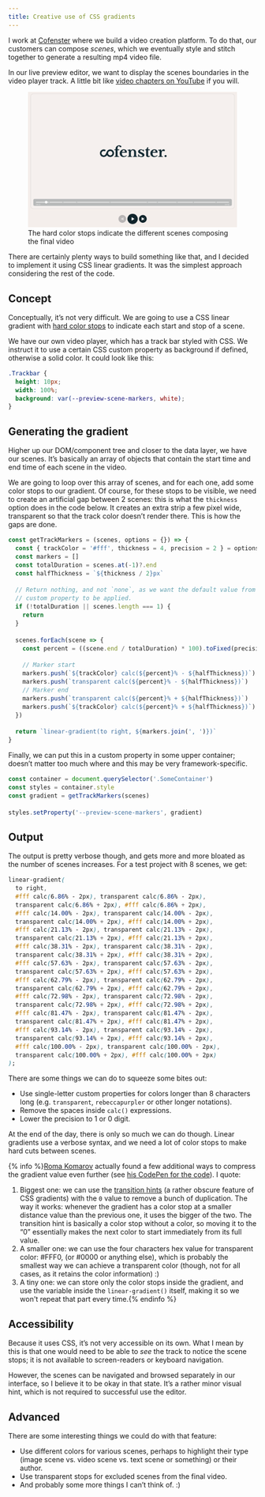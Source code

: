 ```yaml
---
title: Creative use of CSS gradients
---
```


I work at [Cofenster](https://cofenster.com) where we build a video creation platform. To do that, our customers can compose _scenes_, which we eventually style and stitch together to generate a resulting mp4 video file.

In our live preview editor, we want to display the scenes boundaries in the video player track. A little bit like [video chapters on YouTube](https://support.google.com/youtube/answer/9884579?hl=en) if you will.

<figure class="figure">
<img src="/assets/images/creative-use-of-css-gradients/video-scenes-markers.png" alt="Screenshot of the Cofenster customer player featuring the scene division of the player track" />
<figcaption>The hard color stops indicate the different scenes composing the final video</figcaption>
</figure>

There are certainly plenty ways to build something like that, and I decided to implement it using CSS linear gradients. It was the simplest approach considering the rest of the code.

## Concept

Conceptually, it’s not very difficult. We are going to use a CSS linear gradient with [hard color stops](https://css-tricks.com/books/greatest-css-tricks/hard-stop-gradients/) to indicate each start and stop of a scene.

We have our own video player, which has a track bar styled with CSS. We instruct it to use a certain CSS custom property as background if defined, otherwise a solid color. It could look like this:

```css
.Trackbar {
  height: 10px;
  width: 100%;
  background: var(--preview-scene-markers, white);
}
```

## Generating the gradient

Higher up our DOM/component tree and closer to the data layer, we have our scenes. It’s basically an array of objects that contain the start time and end time of each scene in the video.

We are going to loop over this array of scenes, and for each one, add some color stops to our gradient. Of course, for these stops to be visible, we need to create an artificial gap between 2 scenes: this is what the `thickness` option does in the code below. It creates an extra strip a few pixel wide, transparent so that the track color doesn’t render there. This is how the gaps are done.

```js
const getTrackMarkers = (scenes, options = {}) => {
  const { trackColor = '#fff', thickness = 4, precision = 2 } = options
  const markers = []
  const totalDuration = scenes.at(-1)?.end
  const halfThickness = `${thickness / 2}px`

  // Return nothing, and not `none`, as we want the default value from the CSS
  // custom property to be applied.
  if (!totalDuration || scenes.length === 1) {
    return
  }

  scenes.forEach(scene => {
    const percent = ((scene.end / totalDuration) * 100).toFixed(precision)

    // Marker start
    markers.push(`${trackColor} calc(${percent}% - ${halfThickness})`)
    markers.push(`transparent calc(${percent}% - ${halfThickness})`)
    // Marker end
    markers.push(`transparent calc(${percent}% + ${halfThickness})`)
    markers.push(`${trackColor} calc(${percent}% + ${halfThickness})`)
  })

  return `linear-gradient(to right, ${markers.join(', ')})`
}
```

Finally, we can put this in a custom property in some upper container; doesn’t matter too much where and this may be very framework-specific.

```js
const container = document.querySelector('.SomeContainer')
const styles = container.style
const gradient = getTrackMarkers(scenes)

styles.setProperty('--preview-scene-markers', gradient)
```

## Output

The output is pretty verbose though, and gets more and more bloated as the number of scenes increases. For a test project with 8 scenes, we get:

```css
linear-gradient(
  to right,
  #fff calc(6.86% - 2px), transparent calc(6.86% - 2px),
  transparent calc(6.86% + 2px), #fff calc(6.86% + 2px),
  #fff calc(14.00% - 2px), transparent calc(14.00% - 2px),
  transparent calc(14.00% + 2px), #fff calc(14.00% + 2px),
  #fff calc(21.13% - 2px), transparent calc(21.13% - 2px),
  transparent calc(21.13% + 2px), #fff calc(21.13% + 2px),
  #fff calc(38.31% - 2px), transparent calc(38.31% - 2px),
  transparent calc(38.31% + 2px), #fff calc(38.31% + 2px),
  #fff calc(57.63% - 2px), transparent calc(57.63% - 2px),
  transparent calc(57.63% + 2px), #fff calc(57.63% + 2px),
  #fff calc(62.79% - 2px), transparent calc(62.79% - 2px),
  transparent calc(62.79% + 2px), #fff calc(62.79% + 2px),
  #fff calc(72.98% - 2px), transparent calc(72.98% - 2px),
  transparent calc(72.98% + 2px), #fff calc(72.98% + 2px),
  #fff calc(81.47% - 2px), transparent calc(81.47% - 2px),
  transparent calc(81.47% + 2px), #fff calc(81.47% + 2px),
  #fff calc(93.14% - 2px), transparent calc(93.14% - 2px),
  transparent calc(93.14% + 2px), #fff calc(93.14% + 2px),
  #fff calc(100.00% - 2px), transparent calc(100.00% - 2px),
  transparent calc(100.00% + 2px), #fff calc(100.00% + 2px)
);
```

There are some things we can do to squeeze some bites out:

- Use single-letter custom properties for colors longer than 8 characters long (e.g. `transparent`, `rebeccapurpler` or other longer notations).
- Remove the spaces inside `calc()` expressions.
- Lower the precision to 1 or 0 digit.

At the end of the day, there is only so much we can do though. Linear gradients use a verbose syntax, and we need a lot of color stops to make hard cuts between scenes.

{% info %}[Roma Komarov](https://twitter.com/kizmarh) actually found a few additional ways to compress the gradient value even further (see [his CodePen for the code](https://codepen.io/kizu/pen/zYeJvxr?editors=1100)). I quote:

1. Biggest one: we can use the [transition hints](https://drafts.csswg.org/css-images-4/#color-transition-hint) (a rather obscure feature of CSS gradients) with the `0` value to remove a bunch of duplication. The way it works: whenever the gradient has a color stop at a smaller distance value than the previous one, it uses the bigger of the two. The transition hint is basically a color stop without a color, so moving it to the “0” essentially makes the next color to start immediately from its full value.
2. A smaller one: we can use the four characters hex value for transparent color: #FFF0, (or #0000 or anything else), which is probably the smallest way we can achieve a transparent color (though, not for all cases, as it retains the color information) :)
3. A tiny one: we can store only the color stops inside the gradient, and use the variable inside the `linear-gradient()` itself, making it so we won't repeat that part every time.{% endinfo %}

## Accessibility

Because it uses CSS, it’s not very accessible on its own. What I mean by this is that one would need to be able to _see_ the track to notice the scene stops; it is not available to screen-readers or keyboard navigation.

However, the scenes can be navigated and browsed separately in our interface, so I believe it to be okay in that state. It’s a rather minor visual hint, which is not required to successful use the editor.

## Advanced

There are some interesting things we could do with that feature:

- Use different colors for various scenes, perhaps to highlight their type (image scene vs. video scene vs. text scene or something) or their author.
- Use transparent stops for excluded scenes from the final video.
- And probably some more things I can’t think of. :)
